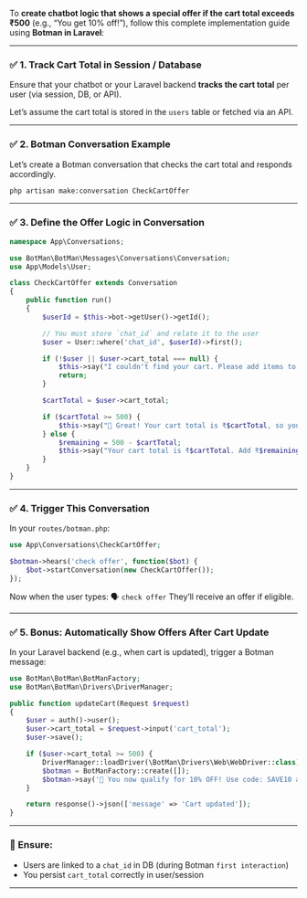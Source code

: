 To **create chatbot logic that shows a special offer if the cart total exceeds ₹500** (e.g., “You get 10% off!”), follow this complete implementation guide using **Botman in Laravel**:

---

### ✅ 1. **Track Cart Total in Session / Database**

Ensure that your chatbot or your Laravel backend **tracks the cart total** per user (via session, DB, or API).

Let’s assume the cart total is stored in the `users` table or fetched via an API.

---

### ✅ 2. **Botman Conversation Example**

Let’s create a Botman conversation that checks the cart total and responds accordingly.

```bash
php artisan make:conversation CheckCartOffer
```

---

### ✅ 3. **Define the Offer Logic in Conversation**

```php
namespace App\Conversations;

use BotMan\BotMan\Messages\Conversations\Conversation;
use App\Models\User;

class CheckCartOffer extends Conversation
{
    public function run()
    {
        $userId = $this->bot->getUser()->getId();

        // You must store `chat_id` and relate it to the user
        $user = User::where('chat_id', $userId)->first();

        if (!$user || $user->cart_total === null) {
            $this->say("I couldn't find your cart. Please add items to your cart first.");
            return;
        }

        $cartTotal = $user->cart_total;

        if ($cartTotal >= 500) {
            $this->say("🎉 Great! Your cart total is ₹$cartTotal, so you get 10% OFF! Use code: **SAVE10** at checkout.");
        } else {
            $remaining = 500 - $cartTotal;
            $this->say("Your cart total is ₹$cartTotal. Add ₹$remaining more to get 10% off with code **SAVE10**.");
        }
    }
}
```

---

### ✅ 4. **Trigger This Conversation**

In your `routes/botman.php`:

```php
use App\Conversations\CheckCartOffer;

$botman->hears('check offer', function($bot) {
    $bot->startConversation(new CheckCartOffer());
});
```

Now when the user types:
🗣️ `check offer`
They’ll receive an offer if eligible.

---

### ✅ 5. **Bonus: Automatically Show Offers After Cart Update**

In your Laravel backend (e.g., when cart is updated), trigger a Botman message:

```php
use BotMan\BotMan\BotManFactory;
use BotMan\BotMan\Drivers\DriverManager;

public function updateCart(Request $request)
{
    $user = auth()->user();
    $user->cart_total = $request->input('cart_total');
    $user->save();

    if ($user->cart_total >= 500) {
        DriverManager::loadDriver(\BotMan\Drivers\Web\WebDriver::class);
        $botman = BotManFactory::create([]);
        $botman->say('🎉 You now qualify for 10% OFF! Use code: SAVE10 at checkout.', $user->chat_id, \BotMan\Drivers\Web\WebDriver::class);
    }

    return response()->json(['message' => 'Cart updated']);
}
```

---

### 🔐 Ensure:

* Users are linked to a `chat_id` in DB (during Botman `first interaction`)
* You persist `cart_total` correctly in user/session

---
